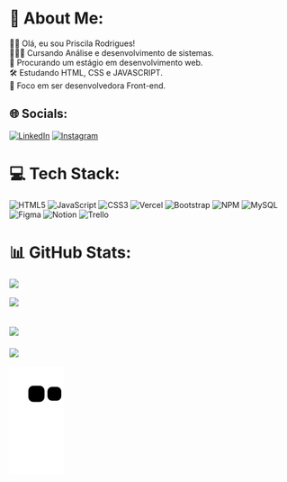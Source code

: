 # 💫 About Me:

👋🏻 Olá, eu sou Priscila Rodrigues!<br>
👩🏻‍💻 Cursando Análise e desenvolvimento de sistemas.<br>
🔎 Procurando um estágio em desenvolvimento web.<br>
🛠️ Estudando HTML, CSS e JAVASCRIPT.<br>
🔭 Foco em ser desenvolvedora Front-end.


## 🌐 Socials:
[![LinkedIn](https://img.shields.io/badge/LinkedIn-%230077B5.svg?logo=linkedin&logoColor=white)](https://linkedin.com/in/https://www.linkedin.com/in/priscila-rodrigues-abb967221/) 
[![Instagram](https://img.shields.io/badge/Instagram-%23E4405F.svg?logo=Instagram&logoColor=white)](https://instagram.com/https://www.instagram.com/priscila.rodriguess__/) 

# 💻 Tech Stack:
![HTML5](https://img.shields.io/badge/html5-%23E34F26.svg?style=for-the-badge&logo=html5&logoColor=white) 
![JavaScript](https://img.shields.io/badge/javascript-%23323330.svg?style=for-the-badge&logo=javascript&logoColor=%23F7DF1E) 
![CSS3](https://img.shields.io/badge/css3-%231572B6.svg?style=for-the-badge&logo=css3&logoColor=white) 
![Vercel](https://img.shields.io/badge/vercel-%23000000.svg?style=for-the-badge&logo=vercel&logoColor=white) 
![Bootstrap](https://img.shields.io/badge/bootstrap-%23563D7C.svg?style=for-the-badge&logo=bootstrap&logoColor=white)
![NPM](https://img.shields.io/badge/NPM-%23000000.svg?style=for-the-badge&logo=npm&logoColor=white) 
![MySQL](https://img.shields.io/badge/mysql-%2300f.svg?style=for-the-badge&logo=mysql&logoColor=white) 
![Figma](https://img.shields.io/badge/figma-%23F24E1E.svg?style=for-the-badge&logo=figma&logoColor=white) 
![Notion](https://img.shields.io/badge/Notion-%23000000.svg?style=for-the-badge&logo=notion&logoColor=white)
![Trello](https://img.shields.io/badge/Trello-%23026AA7.svg?style=for-the-badge&logo=Trello&logoColor=white)

# 📊 GitHub Stats:

![](https://github-readme-stats.vercel.app/api?username=priscilarodriguess&show_icons=true&theme=dracula&include_all_commits=true&count_private=true)<br/>

![](https://github-readme-streak-stats.herokuapp.com/?user=PriscilaRodriguess&theme=dracula&hide_border=false)<br/>

![](https://github-readme-stats.vercel.app/api/top-langs/?username=priscilarodriguess&layout=compact&langs_count=7&theme=dracula)
---
[![](https://visitcount.itsvg.in/api?id=PriscilaRodriguess&icon=7&color=10)](https://visitcount.itsvg.in)

![Snake animation](https://github.com/priscilarodriguess/priscilarodriguess/blob/output/github-contribution-grid-snake.svg)
